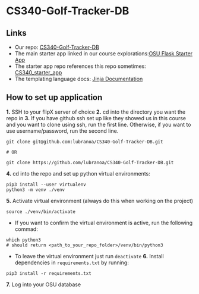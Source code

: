 # CS340-Golf-Tracker-DB
## Links
- Our repo: [CS340-Golf-Tracker-DB](https://github.com/lubranoa/CS340-Golf-Tracker-DB)
- The main starter app linked in our course explorations:[OSU Flask Starter App](https://github.com/osu-cs340-ecampus/flask-starter-app)
- The starter app repo references this repo sometimes: [CS340_starter_app](https://github.com/mlapresta/cs340_starter_app)
- The templating language docs: [Jinja Documentation](https://jinja.palletsprojects.com/en/2.11.x/templates/)
## How to set up application
**1.** SSH to your flipX server of choice
**2.** cd into the directory you want the repo in
**3.** If you have github ssh set up like they showed us in this course and you want to clone using ssh, run the first line. Otherwise, if you want to use username/password, run the second line.

```
git clone git@github.com:lubranoa/CS340-Golf-Tracker-DB.git

# OR

git clone https://github.com/lubranoa/CS340-Golf-Tracker-DB.git
```

**4.** cd into the repo and set up python virtual environments:
```
pip3 install --user virtualenv
python3 -m venv ./venv
```
**5.** Activate virtual environment (always do this when working on the project)
```
source ./venv/bin/activate
```
   - If you want to confirm the virtual environment is active, run the following commad:
```
which python3
# should return <path_to_your_repo_folder>/venv/bin/python3
```
   - To leave the virtual environment just run ```deactivate```
**6.** Install dependencies in ```requirements.txt``` by running:
```
pip3 install -r requirements.txt
```
**7.** Log into your OSU database
